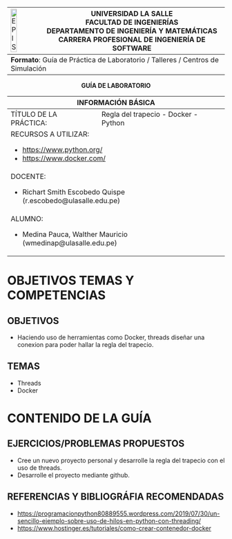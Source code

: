 <div align="center">
<table>
    <theader>
        <tr>
            <td><img src="https://github.com/rescobedoulasalle/git_github/blob/main/ulasalle.png?raw=true" alt="EPIS" style="width:50%; height:auto"/></td>
            <th>
                <span style="font-weight:bold;">UNIVERSIDAD LA SALLE</span><br />
                <span style="font-weight:bold;">FACULTAD DE INGENIERÍAS</span><br />
                <span style="font-weight:bold;">DEPARTAMENTO DE INGENIERÍA Y MATEMÁTICAS</span><br />
                <span style="font-weight:bold;">CARRERA PROFESIONAL DE INGENIERÍA DE SOFTWARE</span>
            </th>            
        </tr>
    </theader>
    <tbody>
        <tr><td colspan="2"><span style="font-weight:bold;">Formato</span>: Guía de Práctica de Laboratorio / Talleres / Centros de Simulación</td></tr>        
    </tbody>
</table>
</div>

<div align="center">
<span style="font-weight:bold;">GUÍA DE LABORATORIO</span><br />
</div>

<table>
<theader>
<tr><th colspan="2">INFORMACIÓN BÁSICA</th></tr>
</theader>
<tbody>

<tr><td>TÍTULO DE LA PRÁCTICA:</td><td>Regla del trapecio - Docker - Python</td></tr>
<tr><td colspan="2">RECURSOS A UTILIZAR:
<ul>
<li><a href="https://www.python.org/">https://www.python.org/</a></li>
<li><a href="https://www.docker.com/">https://www.docker.com/</a></li>
</ul>
</td>
</<tr>
<tr><td colspan="2">DOCENTE:
<ul>
<li>Richart Smith Escobedo Quispe (r.escobedo@ulasalle.edu.pe)</li>
</ul>
</td>
</<tr>
<tr><td colspan="2">ALUMNO:
<ul>
<li>Medina Pauca, Walther Mauricio (wmedinap@ulasalle.edu.pe)</li>
</ul>
</td>
</<tr>
</tdbody>
</table>


# OBJETIVOS TEMAS Y COMPETENCIAS

## OBJETIVOS

- Haciendo uso de herramientas como Docker, threads diseñar una conexion para poder hallar la regla del trapecio.

## TEMAS
- Threads
- Docker

# CONTENIDO DE LA GUÍA
   
## EJERCICIOS/PROBLEMAS PROPUESTOS
- Cree un nuevo proyecto personal y desarrolle la regla del trapecio con el uso de threads.
- Desarrolle el proyecto mediante github.

## REFERENCIAS Y BIBLIOGRÁFIA RECOMENDADAS
- https://programacionpython80889555.wordpress.com/2019/07/30/un-sencillo-ejemplo-sobre-uso-de-hilos-en-python-con-threading/
- https://www.hostinger.es/tutoriales/como-crear-contenedor-docker





